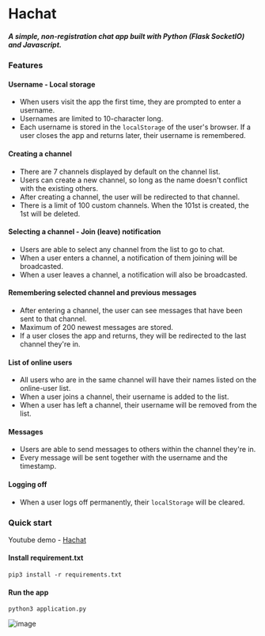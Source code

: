 # Hachat
##### A simple, non-registration chat app built with Python (Flask SocketIO) and Javascript.

### Features

#### Username - Local storage
- When users visit the app the first time, they are prompted to enter a username. 
- Usernames are limited to 10-character long.
- Each username is stored in the `localStorage` of the user's browser. If a user closes the app and returns later, their username is remembered.

#### Creating a channel 
- There are 7 channels displayed by default on the channel list.
- Users can create a new channel, so long as the name doesn't conflict with the existing others.
- After creating a channel, the user will be redirected to that channel.
- There is a limit of 100 custom channels. When the 101st is created, the 1st will be deleted. 

#### Selecting a channel - Join (leave) notification
- Users are able to select any channel from the list to go to chat.
- When a user enters a channel, a notification of them joining will be broadcasted.
- When a user leaves a channel, a notification will also be broadcasted.

#### Remembering selected channel and previous messages
- After entering a channel, the user can see messages that have been sent to that channel.
- Maximum of 200 newest messages are stored.
- If a user closes the app and returns, they will be redirected to the last channel they're in.

#### List of online users
- All users who are in the same channel will have their names listed on the online-user list.
- When a user joins a channel, their username is added to the list.
- When a user has left a channel, their username will be removed from the list.

#### Messages
- Users are able to send messages to others within the channel they're in.
- Every message will be sent together with the username and the timestamp.

#### Logging off
- When a user logs off permanently, their `localStorage` will be cleared.


### Quick start
Youtube demo - [Hachat](https://youtu.be/KgfMvS1jhfc)

#### Install requirement.txt
```
pip3 install -r requirements.txt
```

#### Run the app
```
python3 application.py
```



![image](https://drive.google.com/uc?export=view&id=1OYKQKrrHl3wtyuyWpNdR4NJ8n7CyWIcE)
